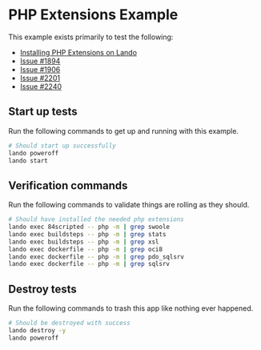 # PHP Extensions Example

This example exists primarily to test the following:

* [Installing PHP Extensions on Lando](https://docs.lando.dev/guides/installing-php-extensions-on-lando.html)
* [Issue #1894](https://github.com/lando/lando/pull/1894)
* [Issue #1906](https://github.com/lando/lando/pull/1906)
* [Issue #2201](https://github.com/lando/lando/pull/2201)
* [Issue #2240](https://github.com/lando/lando/pull/2240)

## Start up tests

Run the following commands to get up and running with this example.

```bash
# Should start up successfully
lando poweroff
lando start
```

## Verification commands

Run the following commands to validate things are rolling as they should.

```bash
# Should have installed the needed php extensions
lando exec 84scripted -- php -m | grep swoole
lando exec buildsteps -- php -m | grep stats
lando exec buildsteps -- php -m | grep xsl
lando exec dockerfile -- php -m | grep oci8
lando exec dockerfile -- php -m | grep pdo_sqlsrv
lando exec dockerfile -- php -m | grep sqlsrv
```

## Destroy tests

Run the following commands to trash this app like nothing ever happened.

```bash
# Should be destroyed with success
lando destroy -y
lando poweroff
```
